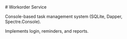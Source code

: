 \# Workorder Service

Console-based task management system (SQLite, Dapper, Spectre.Console).  

Implements login, reminders, and reports.



